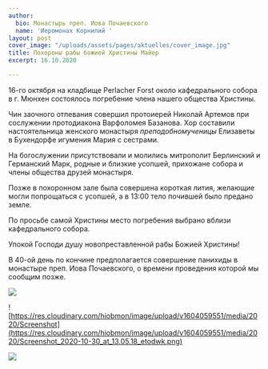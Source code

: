 ```yaml
---
author:
  bio: Монастырь преп. Иова Почаевского
  name: 'Иеромонах Корнилий '
layout: post
cover_image: "/uploads/assets/pages/aktuelles/cover_image.jpg"
title: Похороны рабы божией Христины Майер
excerpt: 16.10.2020

---
```

16-го октября на кладбище Perlacher Forst около кафедрального собора в г. Мюнхен состоялось погребение члена нашего общества Христины.

Чин заочного отпевания совершил протоиерей Николай Артемов при сослужении протодиакона Варфоломея Базанова. Хор составили настоятельница женского монастыря _преподобномученицы_ Елизаветы в Бухендорфе игумения Мария с сестрами.

На богослужении присутствовали и молились митрополит Берлинский и Германский Марк, родные и близкие усопшей, прихожане собора и члены общества друзей монастыря.

Позже в похоронном зале была совершена короткая лития, желающие могли попрощаться с усопшей, а в 13:00 тело почившей было предано земле.

По просьбе самой Христины место погребения выбрано вблизи кафедрального собора.

Упокой Господи душу новопреставленной рабы Божией Христины!

В 40-ой день по кончине предполагается совершение панихиды в монастыре преп. Иова Почаевского, о времени проведения которой мы сообщим позже.

![](https://res.cloudinary.com/hiobmon/image/upload/v1604059272/media/2020/19d4a674-49a5-480d-80e0-d4e9fbe4cf85_v9b0p0.jpg)

![https://res.cloudinary.com/hiobmon/image/upload/v1604059551/media/2020/Screenshot](https://res.cloudinary.com/hiobmon/image/upload/v1604059551/media/2020/Screenshot_2020-10-30_at_13.05.18_etodwk.png)

![](https://res.cloudinary.com/hiobmon/image/upload/v1604059155/media/2020/10de0462-4920-413e-a3b7-7e3fdbf43f0f_hfns6i.jpg)